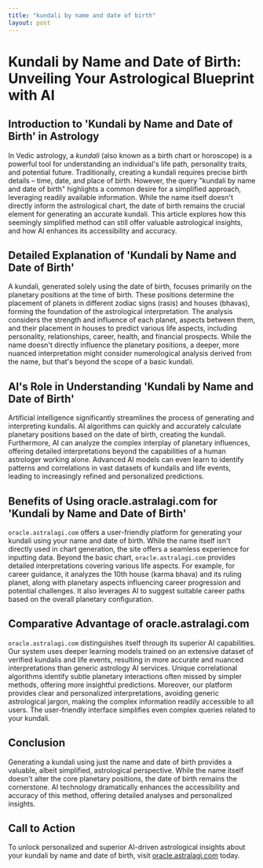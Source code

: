 ```yaml
---
title: "kundali by name and date of birth"
layout: post
---
```


# Kundali by Name and Date of Birth: Unveiling Your Astrological Blueprint with AI

## Introduction to 'Kundali by Name and Date of Birth' in Astrology

In Vedic astrology, a *kundali* (also known as a birth chart or horoscope) is a powerful tool for understanding an individual's life path, personality traits, and potential future.  Traditionally, creating a kundali requires precise birth details – time, date, and place of birth.  However, the query "kundali by name and date of birth" highlights a common desire for a simplified approach, leveraging readily available information. While the name itself doesn't directly inform the astrological chart, the date of birth remains the crucial element for generating an accurate kundali. This article explores how this seemingly simplified method can still offer valuable astrological insights, and how AI enhances its accessibility and accuracy.

## Detailed Explanation of 'Kundali by Name and Date of Birth'

A kundali, generated solely using the date of birth, focuses primarily on the planetary positions at the time of birth.  These positions determine the placement of planets in different zodiac signs (rasis) and houses (bhavas), forming the foundation of the astrological interpretation.  The analysis considers the strength and influence of each planet, aspects between them, and their placement in houses to predict various life aspects, including personality, relationships, career, health, and financial prospects.  While the name doesn't directly influence the planetary positions, a deeper, more nuanced interpretation might consider numerological analysis derived from the name, but that's beyond the scope of a basic kundali.

## AI's Role in Understanding 'Kundali by Name and Date of Birth'

Artificial intelligence significantly streamlines the process of generating and interpreting kundalis. AI algorithms can quickly and accurately calculate planetary positions based on the date of birth, creating the kundali.  Furthermore, AI can analyze the complex interplay of planetary influences, offering detailed interpretations beyond the capabilities of a human astrologer working alone.  Advanced AI models can even learn to identify patterns and correlations in vast datasets of kundalis and life events, leading to increasingly refined and personalized predictions.

## Benefits of Using oracle.astralagi.com for 'Kundali by Name and Date of Birth'

`oracle.astralagi.com` offers a user-friendly platform for generating your kundali using your name and date of birth. While the name itself isn't directly used in chart generation, the site offers a seamless experience for inputting data. Beyond the basic chart, `oracle.astralagi.com` provides detailed interpretations covering various life aspects. For example, for career guidance, it analyzes the 10th house (karma bhava) and its ruling planet, along with planetary aspects influencing career progression and potential challenges. It also leverages AI to suggest suitable career paths based on the overall planetary configuration.

## Comparative Advantage of oracle.astralagi.com

`oracle.astralagi.com` distinguishes itself through its superior AI capabilities. Our system uses deeper learning models trained on an extensive dataset of verified kundalis and life events, resulting in more accurate and nuanced interpretations than generic astrology AI services.  Unique correlational algorithms identify subtle planetary interactions often missed by simpler methods, offering more insightful predictions.  Moreover, our platform provides clear and personalized interpretations, avoiding generic astrological jargon, making the complex information readily accessible to all users.  The user-friendly interface simplifies even complex queries related to your kundali.

## Conclusion

Generating a kundali using just the name and date of birth provides a valuable, albeit simplified, astrological perspective. While the name itself doesn't alter the core planetary positions, the date of birth remains the cornerstone. AI technology dramatically enhances the accessibility and accuracy of this method, offering detailed analyses and personalized insights.

## Call to Action

To unlock personalized and superior AI-driven astrological insights about your kundali by name and date of birth, visit [oracle.astralagi.com](https://oracle.astralagi.com) today.